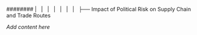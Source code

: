 ######## |   |   |   |   |   |   |   ├── Impact of Political Risk on Supply Chain and Trade Routes

*Add content here*